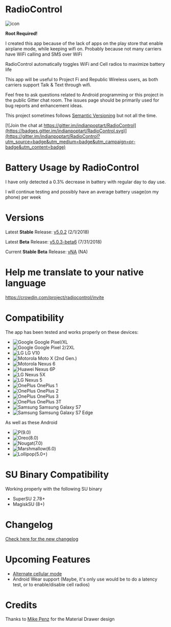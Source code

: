 # RadioControl
![icon](https://nikhilp.org/images/ic_launcher.png)

**Root Required!**

I created this app because of the lack of apps on the play store that enable airplane mode, while keeping wifi on. Probably because not many carriers have WiFi calling and SMS over WiFi

RadioControl automatically toggles WiFi and Cell radios to maximize battery life

This app will be useful to Project Fi and Republic Wireless users, as both carriers support Talk & Text through wifi.

Feel free to ask questions related to Android programming or this project in the public Gitter chat room. The issues page should be primarily used for bug reports and enhancement ideas.

This project sometimes follows [Semantic Versioning](http://semver.org/) but not all the time.

[![Join the chat at https://gitter.im/indianpoptart/RadioControl](https://badges.gitter.im/indianpoptart/RadioControl.svg)](https://gitter.im/indianpoptart/RadioControl?utm_source=badge&utm_medium=badge&utm_campaign=pr-badge&utm_content=badge)

# Battery Usage by RadioControl

I have only detected a 0.3% decrease in battery with regular day to day use.

I will continue testing and possibly have an average battery usage(on my phone) per week

# Versions

Latest **Stable** Release: [v5.0.2](https://github.com/indianpoptart/RadioControl/releases/latest) (2/1/2018)

Latest **Beta** Release: [v5.0.3-beta6](https://github.com/indianpoptart/RadioControl/releases/tag/v5.0.3-beta6) (7/31/2018)

Current **Stable Beta** Release: [vNA]() (NA)

# Help me translate to your native language
https://crowdin.com/project/radiocontrol/invite

# Compatibility
The app has been tested and works properly on these devices:
- ![Google](https://nikhilp.org/images/google.png) Google Pixel/XL
- ![Google](https://nikhilp.org/images/google.png) Google Pixel 2/2XL
- ![LG](https://nikhilp.org/images/lg.png) LG V10 
- ![Motorola](https://nikhilp.org/images/moto.png) Moto X (2nd Gen.) 
- ![Motorola](https://nikhilp.org/images/moto.png) Nexus 6 
- ![Huawei](https://nikhilp.org/images/huawei.png) Nexus 6P 
- ![LG](https://nikhilp.org/images/lg.png) Nexus 5X 
- ![LG](https://nikhilp.org/images/lg.png) Nexus 5 
- ![OnePlus](https://nikhilp.org/images/oneplus.png) OnePlus 1
- ![OnePlus](https://nikhilp.org/images/oneplus.png) OnePlus 2
- ![OnePlus](https://nikhilp.org/images/oneplus.png) OnePlus 3
- ![OnePlus](https://nikhilp.org/images/oneplus.png) OnePlus 3T
- ![Samsung](https://nikhilp.org/images/samsung.png) Samsung Galaxy S7
- ![Samsung](https://nikhilp.org/images/samsung.png) Samsung Galaxy S7 Edge

As well as these Android
- ![P(9.0)](https://nikhilp.org/images/android_p_logo.png)       
- ![Oreo(8.0)](https://nikhilp.org/images/android_o_logo_v2.png)
- ![Nougat(7.0)](https://nikhilp.org/images/android_n_logo.png)
- ![Marshmallow(6.0)](https://nikhilp.org/images/android_m_logo.png)
- ![Lollipop(5.0+)](https://nikhilp.org/images/android_l_logo.png)

# SU Binary Compatibility
Working properly with the following SU binary
- SuperSU 2.78+
- MagiskSU (8+)

# Changelog
[Check here for the new changelog](https://headwayapp.co/radiocontrol-release-notes)

# Upcoming Features

- [Alternate cellular mode](https://github.com/indianpoptart/RadioControl/issues/35)
- Android Wear support (Maybe, it's only use would be to do a latency test, or to enable/disable cell radios)

# Credits
Thanks to [Mike Penz](https://github.com/mikepenz) for the Material Drawer design

